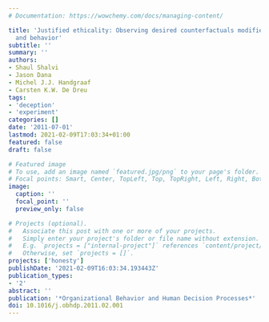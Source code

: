 ```yaml
---
# Documentation: https://wowchemy.com/docs/managing-content/

title: 'Justified ethicality: Observing desired counterfactuals modifies ethical perceptions
  and behavior'
subtitle: ''
summary: ''
authors:
- Shaul Shalvi
- Jason Dana
- Michel J.J. Handgraaf
- Carsten K.W. De Dreu
tags:
- 'deception'
- 'experiment'
categories: []
date: '2011-07-01'
lastmod: 2021-02-09T17:03:34+01:00
featured: false
draft: false

# Featured image
# To use, add an image named `featured.jpg/png` to your page's folder.
# Focal points: Smart, Center, TopLeft, Top, TopRight, Left, Right, BottomLeft, Bottom, BottomRight.
image:
  caption: ''
  focal_point: ''
  preview_only: false

# Projects (optional).
#   Associate this post with one or more of your projects.
#   Simply enter your project's folder or file name without extension.
#   E.g. `projects = ["internal-project"]` references `content/project/deep-learning/index.md`.
#   Otherwise, set `projects = []`.
projects: ['honesty']
publishDate: '2021-02-09T16:03:34.193443Z'
publication_types:
- '2'
abstract: ''
publication: '*Organizational Behavior and Human Decision Processes*'
doi: 10.1016/j.obhdp.2011.02.001
---
```

